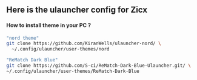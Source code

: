 ## Here is the ulauncher config for Zicx

#### How to install theme in your PC ?

```bash
"nord theme"
git clone https://github.com/KiranWells/ulauncher-nord/ \
  ~/.config/ulauncher/user-themes/nord

"ReMatch Dark Blue"
git clone https://github.com/S-ci/ReMatch-Dark-Blue-Ulauncher.git/ \
~/.config/ulauncher/user-themes/ReMatch-Dark-Blue

```
